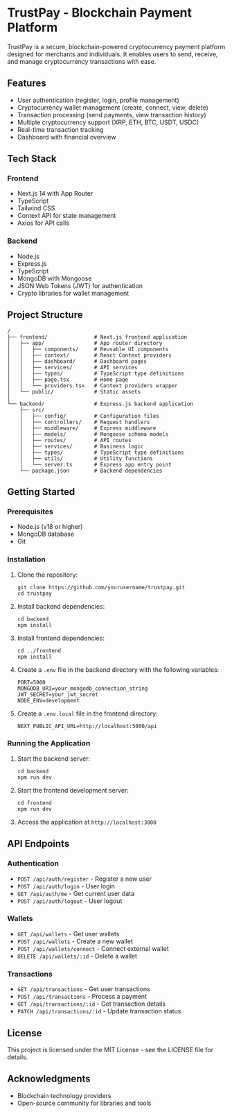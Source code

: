 # TrustPay - Blockchain Payment Platform

TrustPay is a secure, blockchain-powered cryptocurrency payment platform designed for merchants and individuals. It enables users to send, receive, and manage cryptocurrency transactions with ease.

## Features

- User authentication (register, login, profile management)
- Cryptocurrency wallet management (create, connect, view, delete)
- Transaction processing (send payments, view transaction history)
- Multiple cryptocurrency support (XRP, ETH, BTC, USDT, USDC)
- Real-time transaction tracking
- Dashboard with financial overview

## Tech Stack

### Frontend
- Next.js 14 with App Router
- TypeScript
- Tailwind CSS
- Context API for state management
- Axios for API calls

### Backend
- Node.js
- Express.js
- TypeScript
- MongoDB with Mongoose
- JSON Web Tokens (JWT) for authentication
- Crypto libraries for wallet management

## Project Structure

```
/
├── frontend/               # Next.js frontend application
│   ├── app/                # App router directory
│   │   ├── components/     # Reusable UI components
│   │   ├── context/        # React Context providers
│   │   ├── dashboard/      # Dashboard pages
│   │   ├── services/       # API services
│   │   ├── types/          # TypeScript type definitions
│   │   ├── page.tsx        # Home page
│   │   └── providers.tsx   # Context providers wrapper
│   └── public/             # Static assets
│
└── backend/                # Express.js backend application
    ├── src/
    │   ├── config/         # Configuration files
    │   ├── controllers/    # Request handlers
    │   ├── middleware/     # Express middleware
    │   ├── models/         # Mongoose schema models
    │   ├── routes/         # API routes
    │   ├── services/       # Business logic
    │   ├── types/          # TypeScript type definitions
    │   ├── utils/          # Utility functions
    │   └── server.ts       # Express app entry point
    └── package.json        # Backend dependencies
```

## Getting Started

### Prerequisites

- Node.js (v18 or higher)
- MongoDB database
- Git

### Installation

1. Clone the repository:
   ```
   git clone https://github.com/yourusername/trustpay.git
   cd trustpay
   ```

2. Install backend dependencies:
   ```
   cd backend
   npm install
   ```

3. Install frontend dependencies:
   ```
   cd ../frontend
   npm install
   ```

4. Create a `.env` file in the backend directory with the following variables:
   ```
   PORT=5000
   MONGODB_URI=your_mongodb_connection_string
   JWT_SECRET=your_jwt_secret
   NODE_ENV=development
   ```

5. Create a `.env.local` file in the frontend directory:
   ```
   NEXT_PUBLIC_API_URL=http://localhost:5000/api
   ```

### Running the Application

1. Start the backend server:
   ```
   cd backend
   npm run dev
   ```

2. Start the frontend development server:
   ```
   cd frontend
   npm run dev
   ```

3. Access the application at `http://localhost:3000`

## API Endpoints

### Authentication
- `POST /api/auth/register` - Register a new user
- `POST /api/auth/login` - User login
- `GET /api/auth/me` - Get current user data
- `POST /api/auth/logout` - User logout

### Wallets
- `GET /api/wallets` - Get user wallets
- `POST /api/wallets` - Create a new wallet
- `POST /api/wallets/connect` - Connect external wallet
- `DELETE /api/wallets/:id` - Delete a wallet

### Transactions
- `GET /api/transactions` - Get user transactions
- `POST /api/transactions` - Process a payment
- `GET /api/transactions/:id` - Get transaction details
- `PATCH /api/transactions/:id` - Update transaction status

## License

This project is licensed under the MIT License - see the LICENSE file for details.

## Acknowledgments

- Blockchain technology providers
- Open-source community for libraries and tools 